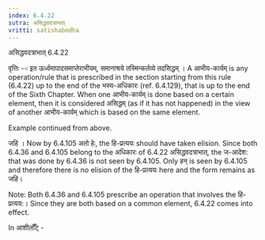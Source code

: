 ```yaml
---
index: 6.4.22
sutra: असिद्धवदत्राभात्‌
vritti: satishabodha
---
```



 असिद्धवदत्राभात्‌ 6.4.22 


वृत्तिः --ः इत ऊर्ध्वमापादसमाप्‍तेराभीयम्, समानाश्रये तस्‍मिन्‍कर्तव्‍ये तदसिद्धम् । A आभीय-कार्यम् is any operation/rule that is prescribed in the section starting from this rule (6.4.22) up to the end of the भस्य-अधिकारः (ref. 6.4.129), that is up to the end of the Sixth Chapter. When one आभीय-कार्यम् is done based on a certain element, then it is considered असिद्धम् (as if it has not happened) in the view of another आभीय-कार्यम् which is based on the same element. 


Example continued from above. 


जहि । Now by 6.4.105 अतो हेः, the हि-प्रत्ययः should have taken elision. Since both 6.4.36 and 6.4.105 belong to the अधिकारः of 6.4.22 असिद्धवदत्राभात्‌, the ज-आदेश: that was done by 6.4.36 is not seen by 6.4.105. Only हन् is seen by 6.4.105 and therefore there is no elision of the हि-प्रत्ययः here and the form remains as जहि। 

Note: Both 6.4.36 and 6.4.105 prescribe an operation that involves the हि-प्रत्यय:। Since they are both based on a common element, 6.4.22 comes into effect. 


In आशीर्लोँट् - 

